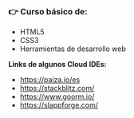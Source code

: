 
### :point_right: Curso básico de:
* HTML5
* CSS3
* Herramientas de desarrollo web


**Links de algunos Cloud IDEs:**
- https://paiza.io/es 
- https://stackblitz.com/ 
- https://www.goorm.io/
- https://slappforge.com/ 
